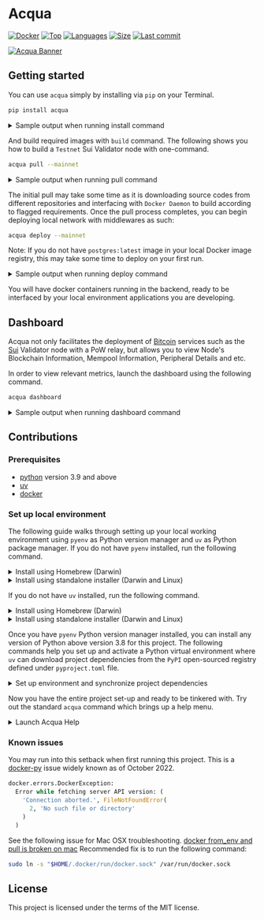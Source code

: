 # Acqua 

[![Docker](https://img.shields.io/badge/docker-2496ED?&logo=docker&logoColor=white)](https://hub.docker.com)
[![Top](https://img.shields.io/github/languages/top/aekasitt/acqua)](https://github.com/aekasitt/acqua)
[![Languages](https://img.shields.io/github/languages/count/aekasitt/acqua)](https://github.com/aekasitt/acqua)
[![Size](https://img.shields.io/github/repo-size/aekasitt/acqua)](https://github.com/aekasitt/acqua)
[![Last commit](https://img.shields.io/github/last-commit/aekasitt/acqua/master)](https://github.com/aekasitt/acqua)

[![Acqua Banner](static/acqua-banner.svg)](https://github.com/aekasitt/acqua/blob/master/static/acqua-banner.svg)

## Getting started

You can use `acqua` simply by installing via `pip` on your Terminal.

```sh
pip install acqua
```
<details>
  <summary> Sample output when running install command </summary>

![Sample Pip Install](https://github.com/aekasitt/acqua/blob/master/static/pip-install.gif)

</details>

And build required images with `build` command. The following shows you how to build a `Testnet`
Sui Validator node with one-command.

```sh
acqua pull --mainnet
```

<details>
  <summary> Sample output when running pull command </summary>

![Sample Acqua Build](https://github.com/aekasitt/acqua/blob/master/static/acqua-pull.gif)

</details>

The initial pull may take some time as it is downloading source codes from different repositories
and interfacing with `Docker Daemon` to build according to flagged requirements. Once the pull
process completes, you can begin deploying local network with middlewares as such:

```sh
acqua deploy --mainnet
```

Note: If you do not have `postgres:latest` image in your local Docker image registry, this may
take some time to deploy on your first run.

<details>
<summary>Sample output when running deploy command</summary>

![Sample Acqua Deploy](https://github.com/aekasitt/acqua/blob/master/static/acqua-deploy.gif)


</details>

You will have docker containers running in the backend, ready to be interfaced by your local
environment applications you are developing.

## Dashboard

Acqua not only facilitates the deployment of [Bitcoin](https://twentyone.world) services
such as the [Sui](https://sui.io) Validator node with a PoW relay, but allows you to view
Node's Blockchain Information, Mempool Information, Peripheral Details and etc.

In order to view relevant metrics, launch the dashboard using the following command.

```sh
acqua dashboard
```

<details>
  <summary> Sample output when running dashboard command </summary>

![Sample Acqua Dashboard](https://github.com/aekasitt/acqua/blob/master/static/acqua-dashboard.gif)
</details>

## Contributions

### Prerequisites

* [python](https://www.python.org) version 3.9 and above
* [uv](https://docs.astral.sh/uv)
* [docker](https://www.docker.com)

### Set up local environment

The following guide walks through setting up your local working environment using `pyenv`
as Python version manager and `uv` as Python package manager. If you do not have `pyenv`
installed, run the following command.

<details>
  <summary> Install using Homebrew (Darwin) </summary>
  
  ```sh
  brew install pyenv --head
  ```
</details>

<details>
  <summary> Install using standalone installer (Darwin and Linux) </summary>
  
  ```sh
  curl https://pyenv.run | bash
  ```
</details>

If you do not have `uv` installed, run the following command.

<details>
  <summary> Install using Homebrew (Darwin) </summary>

  ```sh
  brew install uv
  ```
</details>

<details>
  <summary> Install using standalone installer (Darwin and Linux) </summary>

  ```sh
  curl -LsSf https://astral.sh/uv/install.sh | sh
  ```
</details>


Once you have `pyenv` Python version manager installed, you can
install any version of Python above version 3.8 for this project.
The following commands help you set up and activate a Python virtual
environment where `uv` can download project dependencies from the `PyPI`
open-sourced registry defined under `pyproject.toml` file.

<details>
  <summary> Set up environment and synchronize project dependencies </summary>

  ```sh
  pyenv shell 3.11.9
  uv venv  --python-preference system
  source .venv/bin/activate
  uv sync --dev
  ```
</details>

Now you have the entire project set-up and ready to be tinkered with. Try out the
standard `acqua` command which brings up a help menu.

<details>
  <summary> Launch Acqua Help </summary>

  ```sh
  $ acqua
  >  Usage: acqua [OPTIONS] COMMAND [ARGS]...
  > 
  >  acqua 
  > 
  > Options:
  >   --help  Show this message and exit.
  > 
  > Commands:
  >   auth       Persist authentications in desired run-control file.
  >   build      Build peripheral images for the desired cluster.
  >   clean      Remove all active "acqua-*" containers, drop network.
  >   dashboard  Dashboard for checking current state of images deployed.
  >   deploy     Deploy cluster.
  >   pull       Pull core and peripheral images from GitHub container registry
  ```
</details>

### Known issues

You may run into this setback when first running this project. This is a
[docker-py](https://github.com/docker/docker-py/issues/3059) issue widely known as of October 2022.

```python
docker.errors.DockerException:
  Error while fetching server API version: (
    'Connection aborted.', FileNotFoundError(
      2, 'No such file or directory'
    )
  )
```

See the following issue for Mac OSX troubleshooting.
[docker from_env and pull is broken on mac](https://github.com/docker/docker-py/issues/3059#issuecomment-1294369344)
Recommended fix is to run the following command:

```sh
sudo ln -s "$HOME/.docker/run/docker.sock" /var/run/docker.sock
```

## License

This project is licensed under the terms of the MIT license.

